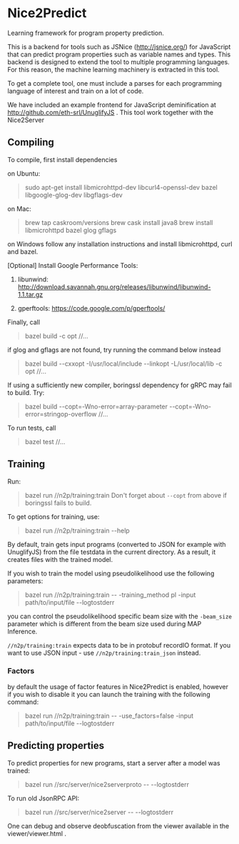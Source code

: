 # Nice2Predict
Learning framework for program property prediction.

This is a backend for tools such as JSNice (http://jsnice.org/) for JavaScript that can predict program properties such as variable names and types. This backend is designed to extend the tool to multiple programming languages. For this reason, the machine learning machinery is extracted in this tool.

To get a complete tool, one must include a parses for each programming language of interest and train on a lot of code.

We have included an example frontend for JavaScript deminification at http://github.com/eth-srl/UnuglifyJS . This tool work together with the Nice2Server

## Compiling

To compile, first install dependencies

on Ubuntu:
> sudo apt-get install libmicrohttpd-dev libcurl4-openssl-dev bazel libgoogle-glog-dev libgflags-dev

on Mac:
> brew tap caskroom/versions
> brew cask install java8
> brew install libmicrohttpd bazel glog gflags

on Windows follow any installation instructions and install libmicrohttpd, curl and bazel.

[Optional] Install Google Performance Tools:

1. libunwind: http://download.savannah.gnu.org/releases/libunwind/libunwind-1.1.tar.gz

2. gperftools: https://code.google.com/p/gperftools/

Finally, call
> bazel build -c opt //...

if glog and gflags are not found, try running the command below instead
> bazel build --cxxopt -I/usr/local/include --linkopt -L/usr/local/lib -c opt //...

If using a sufficiently new compiler, boringssl dependency for gRPC may fail to build. Try:
> bazel build --copt=-Wno-error=array-parameter --copt=-Wno-error=stringop-overflow //...

To run tests, call
> bazel test //...

## Training

Run:
> bazel run //n2p/training:train
Don't forget about `--copt` from above if boringssl fails to build.

To get options for training, use:
> bazel run //n2p/training:train --help

By default, train gets input programs (converted to JSON for example with UnuglifyJS) from the file testdata in the current directory. As a result, it creates files with the trained model.

If you wish to train the model using pseudolikelihood use the following parameters:

> bazel run //n2p/training:train -- -training_method pl -input path/to/input/file --logtostderr

you can control the pseudolikelihood specific beam size with the `-beam_size` parameter which is different from the beam size used during MAP Inference.

`//n2p/training:train` expects data to be in protobuf recordIO format. If you want to use JSON input - use `//n2p/training:train_json` instead.

### Factors

by default the usage of factor features in Nice2Predict is enabled, however if you wish to disable it you can launch the training with the following command:

> bazel run //n2p/training:train -- -use_factors=false -input path/to/input/file --logtostderr

## Predicting properties

To predict properties for new programs, start a server after a model was trained:

> bazel run //src/server/nice2serverproto -- --logtostderr

To run old JsonRPC API:
> bazel run //src/server/nice2server -- --logtostderr

One can debug and observe deobfuscation from the viewer available in the viewer/viewer.html .
